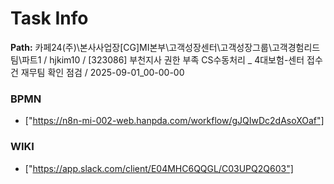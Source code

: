 # Task Info

**Path:** 카페24(주)\본사사업장\[CG]MI본부\고객성장센터\고객성장그룹\고객경험리드팀\파트1 / hjkim10 / [323086] 부천지사 권한 부족 CS수동처리 _ 4대보험-센터 접수건 재무팀 확인 점검 / 2025-09-01_00-00-00

### BPMN
- ["https://n8n-mi-002-web.hanpda.com/workflow/gJQIwDc2dAsoXOaf"]

### WIKI
- ["https://app.slack.com/client/E04MHC6QQGL/C03UPQ2Q603"]

